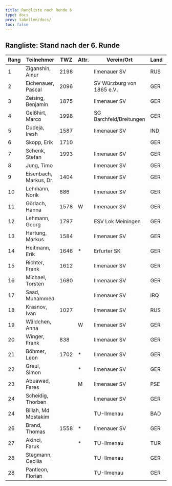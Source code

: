 ```yaml
---
title: Rangliste nach Runde 6
type: docs
prev: tabellen/docs/
toc: false
---
```


## Rangliste: Stand nach der 6. Runde

| Rang | Teilnehmer             | TWZ  | Attr. | Verein/Ort                | Land | S   | R   | V   | Punkte | BH   | SB    | ARO  | WIN |
| ---- | ---------------------- | ---- | ----- | ------------------------- | ---- | --- | --- | --- | ------ | ---- | ----- | ---- | --- |
| 1    | Ziganshin, Ainur       | 2198 |       | Ilmenauer SV              | RUS  | 4   | 2   | 0   | 5.0    | 23.0 | 18.50 | 1876 | 4   |
| 2    | Eichenauer, Pascal     | 2096 |       | SV Würzburg von 1865 e.V. | GER  | 4   | 2   | 0   | 5.0    | 20.5 | 16.00 | 1573 | 4   |
| 3    | Zeising, Benjamin      | 1875 |       | Ilmenauer SV              | GER  | 3   | 2   | 1   | 4.0    | 23.0 | 13.50 | 1810 | 3   |
| 4    | Geißhirt, Marco        | 1998 |       | SG Barchfeld/Breitungen   | GER  | 3   | 2   | 1   | 4.0    | 22.5 | 13.00 | 1845 | 3   |
| 5    | Dudeja, Iresh          | 1587 |       | Ilmenauer SV              | IND  | 4   | 0   | 2   | 4.0    | 13.5 | 9.50  | 1278 | 4   |
| 6    | Skopp, Erik            | 1710 |       |                           | GER  | 3   | 1   | 1   | 3.5    | 20.0 | 8.25  | 1400 | 3   |
| 7    | Schenk, Stefan         | 1993 |       | Ilmenauer SV              | GER  | 3   | 1   | 2   | 3.5    | 19.5 | 10.00 | 1529 | 3   |
| 8    | Jung, Timo             |      |       | Ilmenauer SV              | GER  | 3   | 1   | 2   | 3.5    | 18.5 | 8.00  | 1689 | 3   |
| 9    | Eisenbach, Markus, Dr. | 1404 |       | Ilmenauer SV              | GER  | 3   | 1   | 2   | 3.5    | 18.0 | 8.75  | 1790 | 3   |
| 10   | Lehmann, Norik         | 886  |       | Ilmenauer SV              | GER  | 3   | 0   | 3   | 3.0    | 20.0 | 8.50  | 1492 | 3   |
| 11   | Görlach, Hanna         | 1578 | W     | Ilmenauer SV              | GER  | 3   | 0   | 3   | 3.0    | 17.0 | 6.00  | 1605 | 3   |
| 12   | Lehmann, Georg         | 1797 |       | ESV Lok Meiningen         | GER  | 3   | 0   | 3   | 3.0    | 16.5 | 5.00  | 1272 | 3   |
| 13   | Hartung, Markus        | 1584 |       | Ilmenauer SV              | GER  | 2   | 1   | 3   | 2.5    | 20.0 | 5.75  | 1794 | 2   |
| 14   | Heitmann, Erik         | 1646 | \*    | Erfurter SK               | GER  | 2   | 0   | 1   | 2.0    | 19.5 | 5.00  | 1391 | 2   |
| 15   | Richter, Frank         | 1612 |       | Ilmenauer SV              | GER  | 1   | 2   | 3   | 2.0    | 17.0 | 5.00  | 1360 | 1   |
| 16   | Michael, Torsten       | 1680 |       | Ilmenauer SV              | GER  | 2   | 0   | 4   | 2.0    | 17.0 | 2.00  | 1385 | 2   |
| 17   | Saad, Muhammed         |      |       | Ilmenauer SV              | IRQ  | 2   | 0   | 0   | 2.0    | 14.5 | 3.50  | 800  | 2   |
| 18   | Krasnov, Ivan          | 1027 |       | Ilmenauer SV              | RUS  | 2   | 0   | 1   | 2.0    | 14.5 | 2.50  | 841  | 2   |
| 19   | Wäldchen, Anna         |      | W     | Ilmenauer SV              | GER  | 2   | 0   | 4   | 2.0    | 14.5 | 2.00  | 1353 | 2   |
| 20   | Winger, Frank          | 838  |       | Ilmenauer SV              | GER  | 2   | 0   | 4   | 2.0    | 12.5 | 1.50  | 1021 | 2   |
| 21   | Böhmer, Leon           | 1702 | \*    | Ilmenauer SV              | GER  | 1   | 1   | 4   | 1.5    | 19.5 | 5.25  | 1261 | 1   |
| 22   | Greul, Simon           |      | \*    | Ilmenauer SV              | GER  | 0   | 3   | 3   | 1.5    | 16.0 | 3.00  | 1364 | 0   |
| 23   | Abuawad, Fares         |      | M     | Ilmenauer SV              | PSE  | 1   | 0   | 5   | 1.0    | 18.0 | 2.50  | 1302 | 1   |
| 24   | Scheidig, Thorben      |      |       | Ilmenauer SV              | GER  | 1   | 0   | 0   | 1.0    | 12.5 | 0.00  | 800  | 1   |
| 24   | Billah, Md Mostakim    |      |       | TU-Ilmenau                | BAD  | 1   | 0   | 0   | 1.0    | 12.5 | 0.00  | 800  | 1   |
| 26   | Brand, Thomas          | 1558 | \*    | Ilmenauer SV              | GER  | 0   | 1   | 2   | 0.5    | 15.5 | 1.25  | 1436 | 0   |
| 27   | Akinci, Faruk          |      | \*    | TU-Ilmenau                | TUR  | 0   | 0   | 2   | 0.0    | 16.0 | 0.00  | 800  | 0   |
| 28   | Stegmann, Cecilia      |      |       | TU-Ilmenau                | GER  | 0   | 0   | 0   | 0.0    | 13.5 | 0.00  | 0    | 0   |
| 28   | Pantleon, Florian      |      |       | TU-Ilmenau                | GER  | 0   | 0   | 0   | 0.0    | 13.5 | 0.00  | 0    | 0   |
